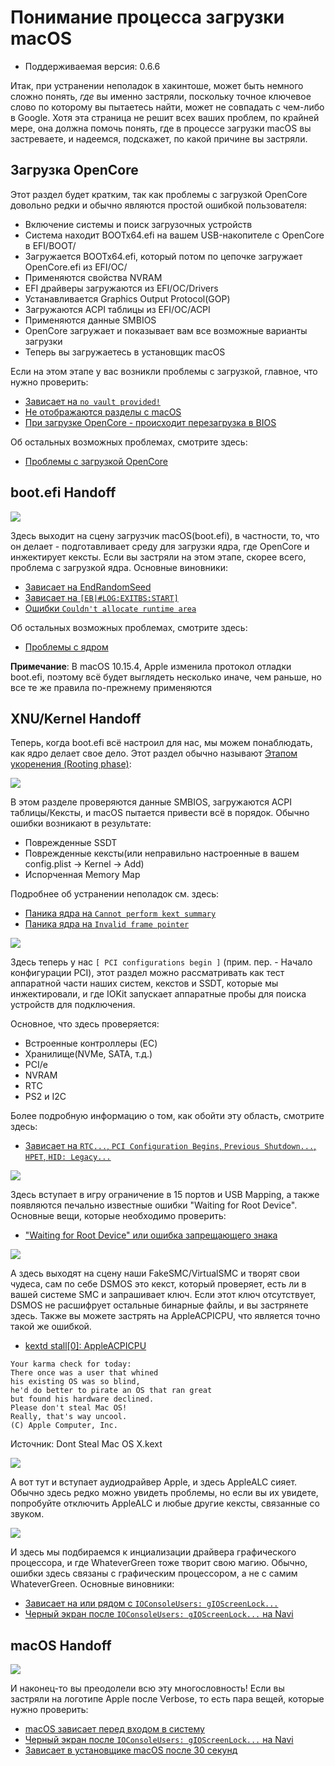 # Понимание процесса загрузки macOS

* Поддерживаемая версия: 0.6.6

Итак, при устранении неполадок в хакинтоше, может быть немного сложно понять, *где* вы именно застряли, поскольку точное ключевое слово по которому вы пытаетесь найти, может не совпадать с чем-либо в Google. Хотя эта страница не решит всех ваших проблем, по крайней мере, она должна помочь понять, где в процессе загрузки macOS вы застреваете, и надеемся, подскажет, по какой причине вы застряли.

## Загрузка OpenCore

Этот раздел будет кратким, так как проблемы с загрузкой OpenCore довольно редки и обычно являются простой ошибкой пользователя:

* Включение системы и поиск загрузочных устройств
* Система находит BOOTx64.efi на вашем USB-накопителе с OpenCore в EFI/BOOT/
* Загружается BOOTx64.efi, который потом по цепочке загружает OpenCore.efi из EFI/OC/
* Применяются свойства NVRAM
* EFI драйверы загружаются из EFI/OC/Drivers
* Устанавливается Graphics Output Protocol(GOP)
* Загружаются ACPI таблицы из EFI/OC/ACPI
* Применяются данные SMBIOS
* OpenCore загружает и показывает вам все возможные варианты загрузки
* Теперь вы загружаетесь в установщик macOS

Если на этом этапе у вас возникли проблемы с загрузкой, главное, что нужно проверить:

* [Зависает на `no vault provided!`](./extended/opencore-issues.md#зависает-на-no-vault-provided)
* [Не отображаются разделы с macOS](./extended/opencore-issues.md#не-отображаются-разделы-с-macos)
* [При загрузке OpenCore - происходит перезагрузка в BIOS](./extended/opencore-issues.md#при-загрузке-opencore-происходит-перезагрузка-в-bios)

Об остальных возможных проблемах, смотрите здесь:

* [Проблемы с загрузкой OpenCore](./extended/opencore-issues.md)

## boot.efi Handoff

![](../../img/troubleshooting/boot-md/1-boot-efi.png)

Здесь выходит на сцену загрузчик macOS(boot.efi), в частности, то, что он делает - подготавливает среду для загрузки ядра, где OpenCore и инжектирует кексты. Если вы застряли на этом этапе, скорее всего, проблема с загрузкой ядра. Основные виновники:

* [Зависает на EndRandomSeed](./extended/kernel-issues.md#зависает-на-endrandomseed)
* [Зависает на `[EB|#LOG:EXITBS:START]`](./extended/kernel-issues.md#зависает-на-eb-log-exitbs-start)
* [Ошибки `Couldn't allocate runtime area`](./extended/kernel-issues.md#ошибки-couldn-t-allocate-runtime-area)

Об остальных возможных проблемах, смотрите здесь:

* [Проблемы с ядром](./extended/kernel-issues.md)

**Примечание**: В macOS 10.15.4, Apple изменила протокол отладки boot.efi, поэтому всё будет выглядеть несколько иначе, чем раньше, но все те же правила по-прежнему применяются

## XNU/Kernel Handoff

Теперь, когда boot.efi всё настроил для нас, мы можем понаблюдать, как ядро делает свое дело. Этот раздел обычно называют [Этапом укоренения (Rooting phase)](https://developer.apple.com/library/archive/documentation/Darwin/Conceptual/KernelProgramming/booting/booting.html):

![](../../img/troubleshooting/boot-md/2-kernel-start.png)

В этом разделе проверяются данные SMBIOS, загружаются ACPI таблицы/Кексты, и macOS пытается привести всё в порядок. Обычно ошибки возникают в результате:

* Поврежденные SSDT
* Поврежденные кексты(или неправильно настроенные в вашем config.plist -> Kernel -> Add)
* Испорченная Memory Map

Подробнее об устранении неполадок см. здесь:

* [Паника ядра на `Cannot perform kext summary`](./extended/kernel-issues.md#паника-ядра-на-cannot-perform-kext-summary)
* [Паника ядра на `Invalid frame pointer`](./extended/kernel-issues.md#паника-ядра-на-invalid-frame-pointer)

![](../../img/troubleshooting/boot-md/5-apfs-module.png)

Здесь теперь у нас `[ PCI configurations begin ]` (прим. пер. - Начало конфигурации PCI), этот раздел можно рассматривать как тест аппаратной части наших систем, кекстов и SSDT, которые мы инжектировали, и где IOKit запускает аппаратные пробы для поиска устройств для подключения.

Основное, что здесь проверяется:

* Встроенные контроллеры (EC)
* Хранилище(NVMe, SATA, т.д.)
* PCI/e
* NVRAM
* RTC
* PS2 и I2C

Более подробную информацию о том, как обойти эту область, смотрите здесь:

* [Зависает на `RTC...`, `PCI Configuration Begins`, `Previous Shutdown...`, `HPET`, `HID: Legacy...`](./extended/kernel-issues.md#зависает-на-rtc-pci-configuration-begins-previous-shutdown-hpet-hid-legacy)

![](../../img/troubleshooting/boot-md/6-USB-setup.png)

Здесь вступает в игру ограничение в 15 портов и USB Mapping, а также появляются печально известные ошибки "Waiting for Root Device". Основные вещи, которые необходимо проверить:

* ["Waiting for Root Device" или ошибка запрещающего знака](./extended/kernel-issues.md#waiting-for-root-device-или-ошибка-запрещающего-знака)

![](../../img/troubleshooting/boot-md/8-dsmos-arrived.png)

А здесь выходят на сцену наши FakeSMC/VirtualSMC и творят свои чудеса, сам по себе DSMOS это кекст, который проверяет, есть ли в вашей системе SMC и запрашивает ключ. Если этот ключ отсутствует, DSMOS не расшифрует остальные бинарные файлы, и вы застрянете здесь. Также вы можете застрять на AppleACPICPU, что является точно такой же ошибкой.

* [kextd stall[0]: AppleACPICPU](./extended/kernel-issues.md#kextd-stall-0-appleacpicpu)

```
Your karma check for today:
There once was a user that whined
his existing OS was so blind,
he'd do better to pirate an OS that ran great
but found his hardware declined.
Please don't steal Mac OS!
Really, that's way uncool.
(C) Apple Computer, Inc.
```

Источник: Dont Steal Mac OS X.kext

![](../../img/troubleshooting/boot-md/9-audio.png)

А вот тут и вступает аудиодрайвер Apple, и здесь AppleALC сияет. Обычно здесь редко можно увидеть проблемы, но если вы их увидете, попробуйте отключить AppleALC и любые другие кексты, связанные со звуком.

![](../../img/troubleshooting/boot-md/10-GPU.png)

И здесь мы подбираемся к инциализации драйвера графического процессора, и где WhateverGreen тоже творит свою магию. Обычно, ошибки здесь связаны с графическим процессором, а не с самим WhateverGreen. Основные виновники:

* [Зависает на или рядом с `IOConsoleUsers: gIOScreenLock...`](./extended/kernel-issues.md#зависает-на-или-рядом-с-ioconsoleusers-gioscreenlock-giolockstate-3)
* [Черный экран после `IOConsoleUsers: gIOScreenLock...` на Navi](./extended/kernel-issues.md#black-screen-after-ioconsoleusers-gioscreenlock-on-navi)

## macOS Handoff

![](../../img/troubleshooting/boot-md/11-boot.png)

И наконец-то вы преодолели всю эту многословность! Если вы застряли на логотипе Apple после Verbose, то есть пара вещей, которые нужно проверить:

* [macOS зависает перед входом в систему](./extended/kernel-issues.md#macos-зависает-перед-входом-в-систему)
* [Черный экран после `IOConsoleUsers: gIOScreenLock...` на Navi](./extended/kernel-issues.md#черныи-экран-после-ioconsoleusers-gioscreenlock-на-navi)
* [Зависает в установщике macOS после 30 секунд](./extended/userspace-issues.md#зависает-в-установщике-macos-по-прошествию-30-секунд)
